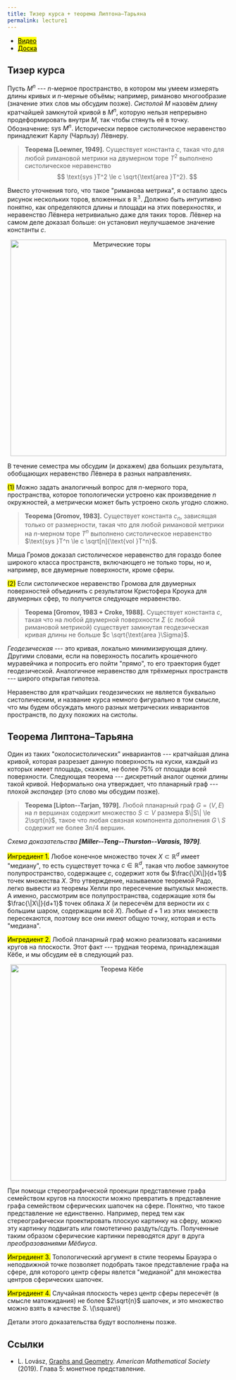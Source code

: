 ```yaml
---
title: Тизер курса + теорема Липтона–Тарьяна
permalink: lecture1
---
```


+ [<mark>Видео</mark>](https://drive.google.com/file/d/1RXC171bbQnui_-lpQU6ZCwRgLc0E3Bqb/view?usp=sharing)
+ [<mark>Доска</mark>]({{site.baseurl}}/whiteboard/lec1.pdf)


## Тизер курса

Пусть $M^n$ --- $n$-мерное пространство, в котором мы умеем измерять длины кривых и $n$-мерные объёмы; например, риманово многообразие (значение этих слов мы обсудим позже). _Систолой_ $M$ назовём длину кратчайшей замкнутой кривой в $M^n$, которую нельзя непрерывно продеформировать внутри $M$, так чтобы стянуть её в точку. Обозначение: $\text{sys }M^n.$ Исторически первое систолическое неравенство принадлежит Карлу (Чарльзу) Лёвнеру.

> **Теорема [Loewner, 1949].** Существует константа $c$, такая что для любой римановой метрики на двумерном торе $T^2$ выполнено систолическое неравенство $$
\text{sys }T^2 \le с \sqrt{\text{area }T^2}. 
$$

Вместо уточнения того, что такое "риманова метрика", я оставлю здесь рисунок нескольких торов, вложенных в $\mathbb{R^3}$. Должно быть интуитивно понятно, как определяются длины и площади на этих поверхностях, и неравенство Лёвнера нетривиально даже для таких торов. Лёвнер на самом деле доказал больше: он установил неулучшаемое значение константы $c$. 

<p align="center">
<img src="{{site.baseurl}}/images/lec1tor.png" alt="Метрические торы" title="Рисунок: H. Parlier" width="490">
</p>

В течение семестра мы обсудим (и докажем) два больших результата, обобщающих неравенство Лёвнера в разных направлениях. 

<mark>(1)</mark> Можно задать аналогичный вопрос для $n$-мерного тора, пространства, которое топологически устроено как произведение $n$ окружностей, а метрически может быть устроено сколь угодно сложно.
> **Теорема [Gromov, 1983].** Существует константа $c_n$, зависящая только от размерности, такая что для любой римановой метрики на $n$-мерном торе $T^n$ выполнено систолическое неравенство $\text{sys }T^n \le с \sqrt[n]{\text{vol }T^n}$. 

Миша Громов доказал систолическое неравенство для гораздо более широкого класса пространств, включающего не только торы, но и, например, все двумерные поверхности, кроме сферы.

<mark>(2)</mark> Если систолическое неравенство Громова для двумерных поверхностей объединить с результатом Кристофера Кроука для двумерных сфер, то получится следующее неравенство.
> **Теорема [Gromov, 1983 + Croke, 1988].** Существует константа $c$, такая что на любой двумерной поверхности $\Sigma$ (с любой римановой метрикой) существует замкнутая геодезическая кривая длины не больше $с \sqrt{\text{area }\Sigma}$. 

_Геодезическая_ --- это кривая, локально минимизирующая длину. Другими словами, если на поверхность посалить крошечного муравейчика и попросить его пойти "прямо", то его траектория будет геодезической. Аналогичное неравенство для трёхмерных пространств --- широго открытая гипотеза.

Неравенство для кратчайших геодезических не является буквально систолическим, и название курса немного фигурально в том смысле, что мы будем обсуждать много разных метрических инвариантов пространств, по духу похожих на систолы.

## Теорема Липтона–Тарьяна

Один из таких "околосистолических" инвариантов --- кратчайшая длина кривой, которая разрезает данную поверхность на куски, каждый из которых имеет площадь, скажем, не более 75% от площади всей поверхности. Следующая теорема --- дискретный аналог оценки длины такой кривой. Неформально она утверждает, что планарный граф --- плохой _экспандер_ (это слово мы обсудим позже).

> **Теорема [Lipton--Tarjan, 1979].** Любой планарный граф $G = (V,E)$ на $n$ вершинах содержит множество $S \subset V$ размера $\|S\| \le 2\sqrt{n}$, такое что любая связная компонента дополнения $G \setminus S$ содержит не более $3n/4$ вершин. 


_Схема доказательства **[Miller--Teng--Thurston--Varasis, 1979]**._

<mark>Ингредиент 1.</mark> Любое конечное множество точек $X \subset \mathbb{R}^d$ имеет "медиану", то есть существует точка $c \in \mathbb{R}^d$, такая что любое замкнутое полупространство, содержащее $c$, содержит хотя бы $\frac{\|X\|}{d+1}$ точек множества $X$. Это утверждение, называемое теоремой Радо, легко вывести из теоремы Хелли про пересечение выпуклых множеств. А именно, рассмотрим все полупространства, содержащие хотя бы $\frac{\|X\|}{d+1}$ точек облака $X$ (и пересечём для верности их с большим шаром, содержащим всё $X$). Любые $d+1$ из этих множеств пересекаются, поэтому все они имеют общую точку, которая и есть "медиана". 

<mark>Ингредиент 2.</mark> Любой планарный граф можно реализовать касаниями кругов на плоскости. Этот факт --- трудная теорема, принадлежащая Кёбе, и мы обсудим её в следующий раз.

<p align="center">
<img src="{{site.baseurl}}/images/lec1koe.png" alt="Теорема Кёбе" title="Рисунок: S. Har-Peled" width="490">
</p>

При помощи стереографической проекции представление графа семейством кругов на плоскости можно превратить в представление графа семейством сферических шапочек на сфере. Понятно, что такое представление не единственно. Например, перед тем как стереографически проектировать плоскую картинку на сферу, можно эту картинку подвигать или гомотетично раздуть/сдуть. Полученные таким образом сферические картинки переводятся друг в друга _преобразованиями Мёбиуса_.

<mark>Ингредиент 3.</mark> Топологический аргумент в стиле теоремы Брауэра о неподвижной точке позволяет подобрать такое представление графа на сфере, для которого центр сферы явлется "медианой" для множества центров сферических шапочек.

<mark>Ингредиент 4.</mark> Случайная плоскость через центр сферы пересечёт (в смысле матожидания) не более $2\sqrt{n}$ шапочек, и это множество можно взять в качестве $S$. 
\\(\square\\)

Детали этого доказательства будут восполнены позже.

## Cсылки
+ L. Lovász, [Graphs and Geometry](http://web.cs.elte.hu/~lovasz/bookxx/geomgraphbook/geombook2019.01.11.pdf). _American Mathematical Society_ (2019). Глава 5:  монетное представление.